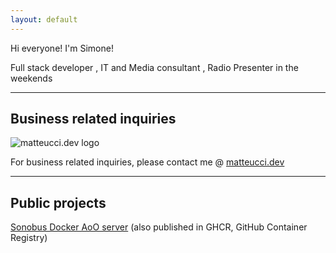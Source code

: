 ```yaml
---
layout: default
---
```


Hi everyone! I'm Simone!

Full stack developer , IT and Media consultant , Radio Presenter in the weekends

* * *

## Business related inquiries

![matteucci.dev logo](https://www.matteucci.dev/img/logo_bbg_250.png)

For business related inquiries, please contact me @ [matteucci.dev](https://www.matteucci.dev/)

* * *

## Public projects

[Sonobus Docker AoO server](https://github.com/simomatte/sonobus-docker-aooserver) (also published in GHCR, GitHub Container Registry)
